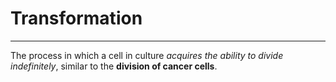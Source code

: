 # Transformation
---
The process in which a cell in culture *acquires the ability to divide indefinitely*, similar to the **division of cancer cells**.